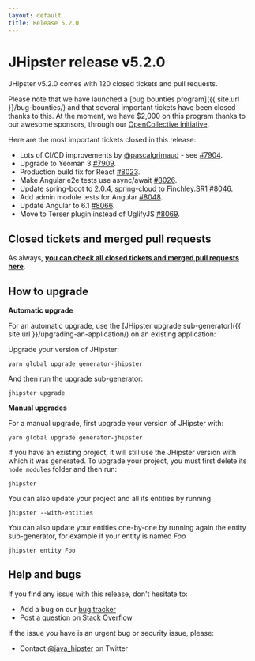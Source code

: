 ```yaml
---
layout: default
title: Release 5.2.0
---
```


JHipster release v5.2.0
==================

JHipster v5.2.0 comes with 120 closed tickets and pull requests.

Please note that we have launched a [bug bounties program]({{ site.url }}/bug-bounties/) and that several important tickets have been closed thanks to this. At the moment, we have $2,000 on this program thanks to our awesome sponsors, through our [OpenCollective initiative](https://opencollective.com/generator-jhipster).

Here are the most important tickets closed in this release:

- Lots of CI/CD improvements by [@pascalgrimaud](https://twitter.com/pascalgrimaud) - see  [#7904](https://github.com/jhipster/generator-jhipster/issues/7904).
- Upgrade to Yeoman 3 [#7909](https://github.com/jhipster/generator-jhipster/issues/7909).
- Production build fix for React [#8023](https://github.com/jhipster/generator-jhipster/pull/8023).
- Make Angular e2e tests use async/await [#8026](https://github.com/jhipster/generator-jhipster/pull/8026).
- Update spring-boot to 2.0.4, spring-cloud to Finchley.SR1  [#8046](https://github.com/jhipster/generator-jhipster/pull/8046).
- Add admin module tests for Angular [#8048](https://github.com/jhipster/generator-jhipster/pull/8048).
- Update Angular to 6.1 [#8066](https://github.com/jhipster/generator-jhipster/pull/8066).
- Move to Terser plugin instead of UglifyJS [#8069](https://github.com/jhipster/generator-jhipster/pull/8069).

Closed tickets and merged pull requests
------------
As always, __[you can check all closed tickets and merged pull requests here](https://github.com/jhipster/generator-jhipster/issues?q=milestone%3A5.2.0+is%3Aclosed)__.

How to upgrade
------------

**Automatic upgrade**

For an automatic upgrade, use the [JHipster upgrade sub-generator]({{ site.url }}/upgrading-an-application/) on an existing application:

Upgrade your version of JHipster:

```
yarn global upgrade generator-jhipster
```

And then run the upgrade sub-generator:

```
jhipster upgrade
```

**Manual upgrades**

For a manual upgrade, first upgrade your version of JHipster with:

```
yarn global upgrade generator-jhipster
```

If you have an existing project, it will still use the JHipster version with which it was generated.
To upgrade your project, you must first delete its `node_modules` folder and then run:

```
jhipster
```

You can also update your project and all its entities by running

```
jhipster --with-entities
```

You can also update your entities one-by-one by running again the entity sub-generator, for example if your entity is named _Foo_

```
jhipster entity Foo
```

Help and bugs
--------------

If you find any issue with this release, don't hesitate to:

- Add a bug on our [bug tracker](https://github.com/jhipster/generator-jhipster/issues?state=open)
- Post a question on [Stack Overflow](http://stackoverflow.com/tags/jhipster/info)

If the issue you have is an urgent bug or security issue, please:

- Contact [@java_hipster](https://twitter.com/java_hipster) on Twitter
